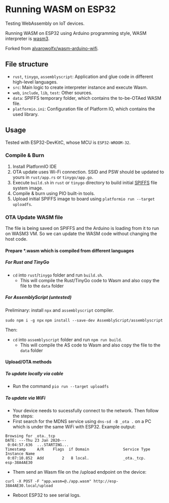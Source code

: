 # Running WASM on ESP32

Testing WebAssembly on IoT devices.

Running WASM on ESP32 using Arduino programming style, WASM interpreter is [wasm3](https://github.com/wasm3/wasm3).

Forked from [alvarowolfx/wasm-arduino-wifi](https://github.com/alvarowolfx/wasm-arduino-wifi).

## File structure
- `rust`, `tinygo`, `assemblyscript`: Application and glue code in different high-level languages.
- `src`: Main logic to create interpreter instance and execute Wasm.
- `web`, `include`, `lib`, `test`: Other sources.
- `data`: SPIFFS temporary folder, which contains the to-be-OTAed WASM file.
- `platformio.ini`: Configuration file of Platform IO, which contains the used library.
## Usage

Tested with ESP32-DevKitC, whose MCU is `ESP32-WROOM-32`.

### Compile & Burn
1. Install PlatformIO IDE
2. OTA update uses Wi-Fi connection. SSID and PSW should be updated to yours in `rust/app.rs` or `tinygo/app.go`.
3. Execute `build.sh` in `rust` or `tinygo` directory to build initial [SPIFFS](https://docs.platformio.org/en/latest/platforms/espressif32.html#uploading-files-to-file-system-spiffs) file system image.
4. Compile & burn using PIO built-in tools.
5. Upload initial SPIFFS image to board using `platformio run --target uploadfs`.

### OTA Update WASM file

The file is being saved on SPIFFS and the Arduino is loading from it to run on WASM3 VM. So we can update the WASM code without changing the host code.
#### Prepare *.wasm which is compiled from different languages
##### For Rust and TinyGo
* `cd` into `rust`/`tinygo` folder and run `build.sh`.
  * This will compile the Rust/TinyGo code to Wasm and also copy the file to the `data` folder

##### For AssemblyScript (untested)

Preliminary: install `npx` and `assemblyscript` compiler.

`sudo npm i -g npx`
`npm install --save-dev AssemblyScript/assemblyscript`

Then:
* `cd` into `assemblyscript` folder and run `npm run build`.
  * This will compile the AS code to Wasm and also copy the file to the `data` folder

#### Upload/OTA methods
##### To update locally via cable
* Run the command `pio run --target uploadfs`

##### To update via WiFi
* Your device needs to sucessfully connect to the network. Then follow the steps:
* First search for the MDNS service using `dns-sd -B _ota .` on a PC which is under the same WiFi with ESP32. Example output:
```
Browsing for _ota._tcp
DATE: ---Thu 23 Jan 2020---
 0:04:57.636  ...STARTING...
Timestamp     A/R    Flags  if Domain               Service Type         Instance Name
 0:07:10.852  Add        2   8 local.               _ota._tcp.           esp-38A4AE30
```
* Them send an Wasm file on the /upload endpoint on the device:
```
curl -X POST -F "app.wasm=@./app.wasm" http://esp-38A4AE30.local/upload
```
* Reboot ESP32 to see serial logs.
